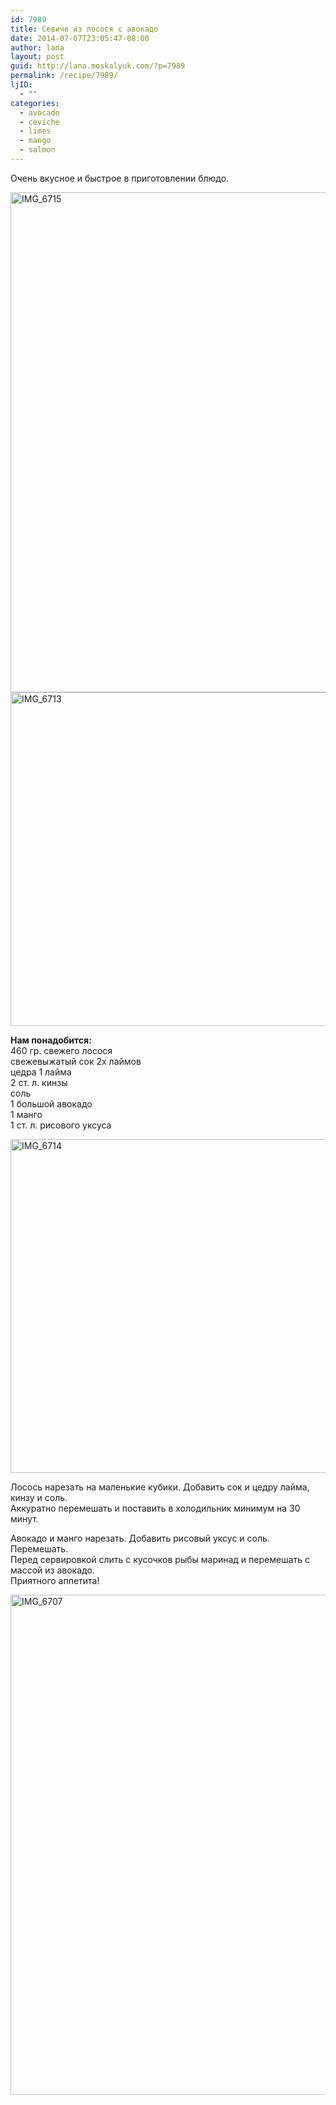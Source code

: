 ```yaml
---
id: 7989
title: Севиче из лосося с авокадо
date: 2014-07-07T23:05:47-08:00
author: lana
layout: post
guid: http://lana.moskalyuk.com/?p=7989
permalink: /recipe/7989/
ljID:
  - ""
categories:
  - avocado
  - ceviche
  - limes
  - mango
  - salmon
---
```

Очень вкусное и быстрое в приготовлении блюдо.

<img loading="lazy" src="https://farm6.staticflickr.com/5158/14383803767_64c5873f25_c.jpg" alt="IMG_6715" width="534" height="800" /> 

<img loading="lazy" src="https://farm3.staticflickr.com/2899/14570256785_62283d9e3d_c.jpg" alt="IMG_6713" width="800" height="534" /> 

**Нам понадобится:**  
460 гр. свежего лосося  
свежевыжатый сок 2х лаймов  
цедра 1 лайма  
2 ст. л. кинзы  
соль  
1 большой авокадо  
1 манго  
1 ст. л. рисового уксуса

<img loading="lazy" src="https://farm4.staticflickr.com/3905/14547167876_845d87fe1a_c.jpg" alt="IMG_6714" width="800" height="534" /> 

Лосось нарезать на маленькие кубики. Добавить сок и цедру лайма, кинзу и соль.  
Аккуратно перемешать и поставить в холодильник минимум на 30 минут.

Авокадо и манго нарезать. Добавить рисовый уксус и соль. Перемешать.  
Перед сервировкой слить с кусочков рыбы маринад и перемешать с массой из авокадо.  
Приятного аппетита!

<img loading="lazy" src="https://farm4.staticflickr.com/3854/14568533984_1372844921_c.jpg" alt="IMG_6707" width="534" height="800" />